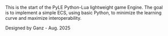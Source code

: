This is the start of the PyLE Python-Lua lightweight game Engine. 
The goal is to implement a simple ECS, using basic Python, to minimize the learning curve and maximize interoperability. 

Designed by Ganz - Aug. 2025
